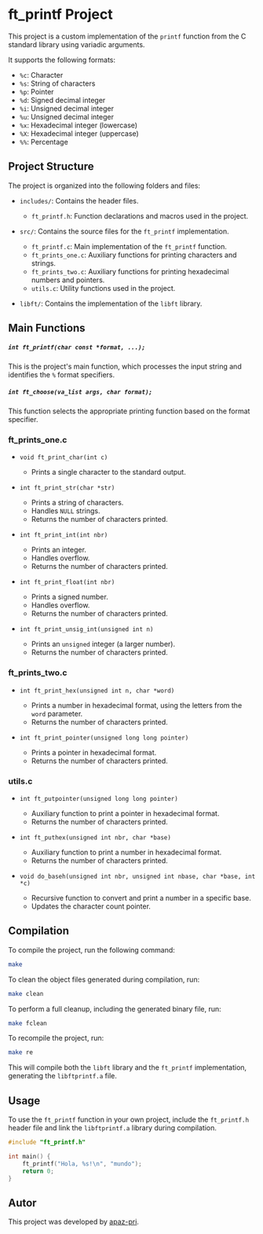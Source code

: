 # ft_printf Project

This project is a custom implementation of the `printf` function from the C standard library using variadic arguments.

It supports the following formats:
- `%c`: Character
- `%s`: String of characters
- `%p`: Pointer
- `%d`: Signed decimal integer
- `%i`: Unsigned decimal integer
- `%u`: Unsigned decimal integer
- `%x`: Hexadecimal integer (lowercase)
- `%X`: Hexadecimal integer (uppercase)
- `%%`: Percentage

## Project Structure

The project is organized into the following folders and files:

- `includes/`: Contains the header files.
  - `ft_printf.h`: Function declarations and macros used in the project.
- `src/`: Contains the source files for the `ft_printf` implementation.
  - `ft_printf.c`: Main implementation of the `ft_printf` function.
  - `ft_prints_one.c`: Auxiliary functions for printing characters and strings.
  - `ft_prints_two.c`: Auxiliary functions for printing hexadecimal numbers and pointers.
  - `utils.c`: Utility functions used in the project.

- `libft/`: Contains the implementation of the `libft` library.

## Main Functions

#####  `int ft_printf(char const *format, ...);`

This is the project's main function, which processes the input string and identifies the `%` format specifiers.

#####  `int ft_choose(va_list args, char format);`

This function selects the appropriate printing function based on the format specifier.

### ft_prints_one.c

- `void ft_print_char(int c)`
  - Prints a single character to the standard output.

- `int ft_print_str(char *str)`
  - Prints a string of characters.
  - Handles `NULL` strings.
  - Returns the number of characters printed.

- `int ft_print_int(int nbr)`
  - Prints an integer.
  - Handles overflow.
  - Returns the number of characters printed.

- `int ft_print_float(int nbr)`
  - Prints a signed number.
  - Handles overflow.
  - Returns the number of characters printed.

- `int ft_print_unsig_int(unsigned int n)`
  - Prints an `unsigned` integer (a larger number).
  - Returns the number of characters printed.

### ft_prints_two.c

- `int ft_print_hex(unsigned int n, char *word)`
  - Prints a number in hexadecimal format, using the letters from the `word` parameter.
  - Returns the number of characters printed.

- `int ft_print_pointer(unsigned long long pointer)`
  - Prints a pointer in hexadecimal format.
  - Returns the number of characters printed.

### utils.c

- `int ft_putpointer(unsigned long long pointer)`
  - Auxiliary function to print a pointer in hexadecimal format.
  - Returns the number of characters printed.

- `int ft_puthex(unsigned int nbr, char *base)`
  - Auxiliary function to print a number in hexadecimal format.
  - Returns the number of characters printed.

- `void do_baseh(unsigned int nbr, unsigned int nbase, char *base, int *c)`
  - Recursive function to convert and print a number in a specific base.
  - Updates the character count pointer.

## Compilation

To compile the project, run the following command:

```sh
make
```

To clean the object files generated during compilation, run:

```sh
make clean
```

To perform a full cleanup, including the generated binary file, run:

```sh
make fclean
```

To recompile the project, run:

```sh
make re
```
This will compile both the `libft` library and the `ft_printf` implementation, generating the `libftprintf.a` file.

## Usage

To use the `ft_printf` function in your own project, include the `ft_printf.h` header file and link the `libftprintf.a` library during compilation.

```c
#include "ft_printf.h"

int main() {
    ft_printf("Hola, %s!\n", "mundo");
    return 0;
}
```

## Autor

This project was developed by [apaz-pri](mailto:apaz-pri@student.42madrid.com).
